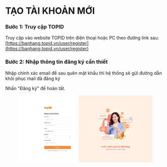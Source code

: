 # TẠO TÀI KHOẢN MỚI

### Bước 1: Truy cập TOPID

Truy cập vào website TOPID trên điện thoại hoặc PC theo đường link sau: [https://banhang.topid.vn/user/register](https://banhang.topid.vn/user/register)

### Bước 2: Nhập thông tin đăng ký cần thiết

Nhập chính xác email để sau quên mật khẩu thì hệ thống sẽ gửi đường dẫn khôi phục mail đã đăng ký

Nhấn "Đăng ký" để hoàn tất.

<figure><img src=".gitbook/assets/image (3) (1).png" alt=""><figcaption></figcaption></figure>
